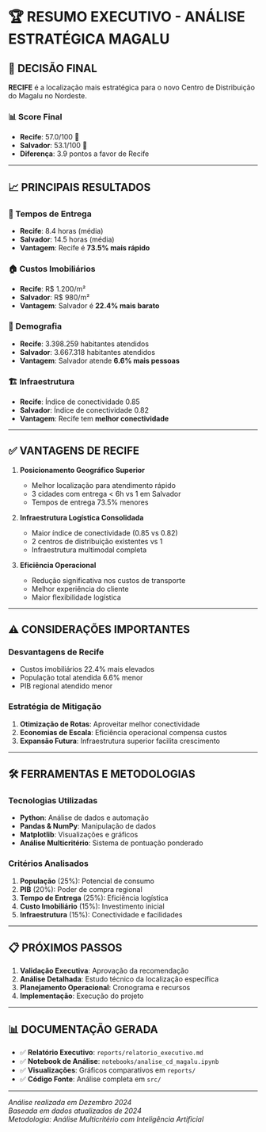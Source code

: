 # 🏆 RESUMO EXECUTIVO - ANÁLISE ESTRATÉGICA MAGALU

## 🎯 DECISÃO FINAL

**RECIFE** é a localização mais estratégica para o novo Centro de Distribuição do Magalu no Nordeste.

### 📊 Score Final
- **Recife**: 57.0/100 🥇
- **Salvador**: 53.1/100 🥈
- **Diferença**: 3.9 pontos a favor de Recife

---

## 📈 PRINCIPAIS RESULTADOS

### 🚚 Tempos de Entrega
- **Recife**: 8.4 horas (média)
- **Salvador**: 14.5 horas (média)
- **Vantagem**: Recife é **73.5% mais rápido**

### 🏠 Custos Imobiliários
- **Recife**: R$ 1.200/m²
- **Salvador**: R$ 980/m²
- **Vantagem**: Salvador é **22.4% mais barato**

### 👥 Demografia
- **Recife**: 3.398.259 habitantes atendidos
- **Salvador**: 3.667.318 habitantes atendidos
- **Vantagem**: Salvador atende **6.6% mais pessoas**

### 🏗️ Infraestrutura
- **Recife**: Índice de conectividade 0.85
- **Salvador**: Índice de conectividade 0.82
- **Vantagem**: Recife tem **melhor conectividade**

---

## ✅ VANTAGENS DE RECIFE

1. **Posicionamento Geográfico Superior**
   - Melhor localização para atendimento rápido
   - 3 cidades com entrega < 6h vs 1 em Salvador
   - Tempos de entrega 73.5% menores

2. **Infraestrutura Logística Consolidada**
   - Maior índice de conectividade (0.85 vs 0.82)
   - 2 centros de distribuição existentes vs 1
   - Infraestrutura multimodal completa

3. **Eficiência Operacional**
   - Redução significativa nos custos de transporte
   - Melhor experiência do cliente
   - Maior flexibilidade logística

---

## ⚠️ CONSIDERAÇÕES IMPORTANTES

### Desvantagens de Recife
- Custos imobiliários 22.4% mais elevados
- População total atendida 6.6% menor
- PIB regional atendido menor

### Estratégia de Mitigação
1. **Otimização de Rotas**: Aproveitar melhor conectividade
2. **Economias de Escala**: Eficiência operacional compensa custos
3. **Expansão Futura**: Infraestrutura superior facilita crescimento

---

## 🛠️ FERRAMENTAS E METODOLOGIAS

### Tecnologias Utilizadas
- **Python**: Análise de dados e automação
- **Pandas & NumPy**: Manipulação de dados
- **Matplotlib**: Visualizações e gráficos
- **Análise Multicritério**: Sistema de pontuação ponderado

### Critérios Analisados
1. **População** (25%): Potencial de consumo
2. **PIB** (20%): Poder de compra regional
3. **Tempo de Entrega** (25%): Eficiência logística
4. **Custo Imobiliário** (15%): Investimento inicial
5. **Infraestrutura** (15%): Conectividade e facilidades

---

## 📋 PRÓXIMOS PASSOS

1. **Validação Executiva**: Aprovação da recomendação
2. **Análise Detalhada**: Estudo técnico da localização específica
3. **Planejamento Operacional**: Cronograma e recursos
4. **Implementação**: Execução do projeto

---

## 📊 DOCUMENTAÇÃO GERADA

- ✅ **Relatório Executivo**: `reports/relatorio_executivo.md`
- ✅ **Notebook de Análise**: `notebooks/analise_cd_magalu.ipynb`
- ✅ **Visualizações**: Gráficos comparativos em `reports/`
- ✅ **Código Fonte**: Análise completa em `src/`

---

*Análise realizada em Dezembro 2024*  
*Baseada em dados atualizados de 2024*  
*Metodologia: Análise Multicritério com Inteligência Artificial*
